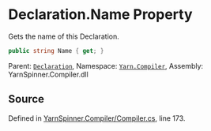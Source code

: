 # Declaration.Name Property

Gets the name of this Declaration.


```csharp
public string Name { get; }
```



<div class="class-metadata">

Parent: [`Declaration`](/api/csharp/yarn.compiler/declaration.md), Namespace: [`Yarn.Compiler`](/api/csharp/yarn.compiler/README.md), Assembly: YarnSpinner.Compiler.dll
</div>

## Source
Defined in [YarnSpinner.Compiler/Compiler.cs](https://github.com/YarnSpinnerTool/YarnSpinner//blob/develop/YarnSpinner.Compiler/Compiler.cs#L173), line 173.
